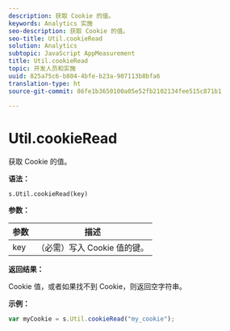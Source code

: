 ```yaml
---
description: 获取 Cookie 的值。
keywords: Analytics 实施
seo-description: 获取 Cookie 的值。
seo-title: Util.cookieRead
solution: Analytics
subtopic: JavaScript AppMeasurement
title: Util.cookieRead
topic: 开发人员和实施
uuid: 825a75c6-b804-4bfe-b23a-907113b8bfa6
translation-type: ht
source-git-commit: 86fe1b3650100a05e52fb2102134fee515c871b1

---
```



# Util.cookieRead

获取 Cookie 的值。

**语法：**

```
s.Util.cookieRead(key)
```

**参数：**

| 参数 | 描述 |
|---|---|
| key | （必需）写入 Cookie 值的键。 |

**返回结果：**

Cookie 值，或者如果找不到 Cookie，则返回空字符串。

**示例：**

```js
var myCookie = s.Util.cookieRead("my_cookie");
```

